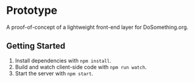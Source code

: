 # Prototype

A proof-of-concept of a lightweight front-end layer for DoSomething.org.

## Getting Started

1. Install dependencies with `npm install`.
2. Build and watch client-side code with `npm run watch`.
3. Start the server with `npm start`.